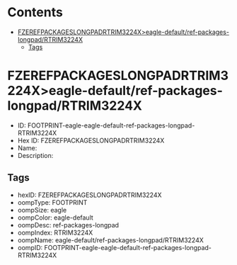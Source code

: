 



Contents
========

* [FZEREFPACKAGESLONGPADRTRIM3224X>eagle-default/ref-packages-longpad/RTRIM3224X](#fzerefpackageslongpadrtrim3224xeagle-defaultref-packages-longpadrtrim3224x)
	* [Tags](#tags)

# FZEREFPACKAGESLONGPADRTRIM3224X>eagle-default/ref-packages-longpad/RTRIM3224X

- ID: FOOTPRINT-eagle-eagle-default-ref-packages-longpad-RTRIM3224X
- Hex ID: FZEREFPACKAGESLONGPADRTRIM3224X
- Name: 
- Description: 

## Tags

- hexID: FZEREFPACKAGESLONGPADRTRIM3224X
- oompType: FOOTPRINT
- oompSize: eagle
- oompColor: eagle-default
- oompDesc: ref-packages-longpad
- oompIndex: RTRIM3224X
- oompName: eagle-default/ref-packages-longpad/RTRIM3224X
- oompID: FOOTPRINT-eagle-eagle-default-ref-packages-longpad-RTRIM3224X
